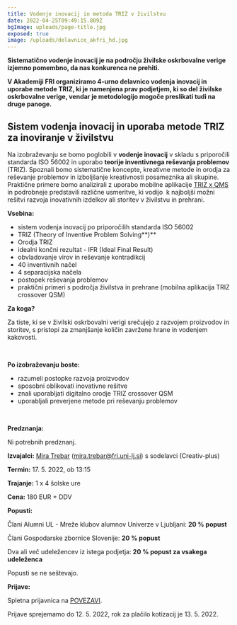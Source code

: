 ```yaml
---
title: Vodenje inovacij in metoda TRIZ v živilstvu
date: 2022-04-25T09:49:15.809Z
bgImage: uploads/page-title.jpg
exposed: true
image: /uploads/delavnice_akfri_hd.jpg
---
```

**Sistematično vodenje inovacij je na področju živilske oskrbovalne verige izjemno pomembno, da nas konkurenca ne prehiti.**

**V Akademiji FRI organiziramo 4-urno delavnico vodenja inovacij in uporabe metode TRIZ, ki je namenjena prav podjetjem, ki so del živilske oskrbovalne verige, vendar je metodologijo mogoče preslikati tudi na druge panoge.**

## **Sistem vodenja inovacij in uporaba metode TRIZ za inoviranje v živilstvu**

Na izobraževanju se bomo poglobili v **vodenje inovacij** v skladu s priporočili standarda ISO 56002 in uporabo **teorije inventivnega reševanja problemov** (TRIZ). Spoznali bomo sistematične koncepte, kreativne metode in orodja za reševanje problemov in izboljšanje kreativnosti posameznika ali skupine. Praktične primere bomo analizirali z uporabo mobilne aplikacije [TRIZ x QMS](https://play.google.com/store/apps/details?id=com.mj.triz&hl=en&gl=US) in podrobneje predstavili različne usmeritve, ki vodijo  k najboljši možni rešitvi razvoja inovativnih izdelkov ali storitev v živilstvu in prehrani.



**Vsebina:**

* sistem vodenja inovacij po priporočilih standarda ISO 56002
* TRIZ (Theory of Inventive Problem Solving**)**
* Orodja TRIZ
* idealni končni rezultat - IFR (Ideal Final Result)
* obvladovanje virov in reševanje kontradikcij
* 40 inventivnih načel
* 4 separacijska načela
* postopek reševanja problemov
* praktični primeri s področja živilstva in prehrane (mobilna aplikacija TRIZ crossover QSM)



**Za koga?**

Za tiste, ki se v živilski oskrbovalni verigi srečujejo z razvojem proizvodov in storitev, s pristopi za zmanjšanje količin zavržene hrane in vodenjem kakovosti.

 

**Po izobraževanju boste:**

* razumeli postopke razvoja proizvodov
* sposobni oblikovati inovativne rešitve
* znali uporabljati digitalno orodje TRIZ crossover QSM
* uporabljali preverjene metode pri reševanju problemov

 

**Predznanja:**

Ni potrebnih predznanj.



**Izvajalci:** [Mira Trebar](https://www.fri.uni-lj.si/sl/o-fakulteti/osebje/mira-trebar) ([mira.trebar@fri.uni-lj.si](mailto:mira.trebar@fri.uni-lj.si)) s sodelavci (Creativ-plus)

**Termin:** 17. 5. 2022, ob 13:15

**Trajanje:** 1 x 4 šolske ure

**Cena:** 180 EUR + DDV



**Popusti:**

Člani Alumni UL - Mreže klubov alumnov Univerze v Ljubljani: **20 % popust**

Člani Gospodarske zbornice Slovenije: **20 % popust**

Dva ali več udeležencev iz istega podjetja: **20 % popust za vsakega udeleženca**

Popusti se ne seštevajo.



**Prijave:**

Spletna prijavnica na [POVEZAVI](https://forms.gle/edvqiVPGGienBvWFA).

Prijave sprejemamo do 12. 5. 2022, rok za plačilo kotizacij je 13. 5. 2022.